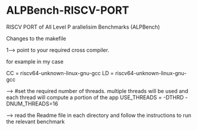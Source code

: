 # ALPBench-RISCV-PORT
RISCV PORT of All Level P arallelisim Benchmarks (ALPBench) 


Changes to the makefile 

1--> point to your required cross compiler.

for example in my case

CC = riscv64-unknown-linux-gnu-gcc
LD = riscv64-unknown-linux-gnu-gcc 

--> #set the required number of threads. multiple threads will be used and each thread will compute a portion of the app
USE_THREADS = -DTHRD -DNUM_THREADS=16  

-->
read the Readme file in each directory and follow the instructions to run the relevant benchmark 
